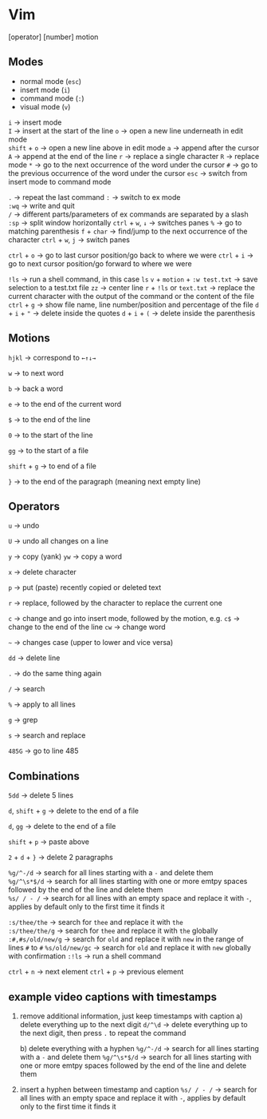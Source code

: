 # Vim

[operator] [number] motion

## Modes

- normal mode (`esc`)
- insert mode (`i`)
- command mode (`:`)
- visual mode (`v`)

`i` -> insert mode  
`I` -> insert at the start of the line
`o` -> open a new line underneath in edit mode  
`shift` + `o` -> open a new line above in edit mode
`a` -> append after the cursor  
`A` -> append at the end of the line
`r` -> replace a single character
`R` -> replace mode
`*` -> go to the next occurrence of the word under the cursor
`#` -> go to the previous occurrence of the word under the cursor
`esc` -> switch from insert mode to command mode

`.` -> repeat the last command
`:` -> switch to ex mode  
`:wq` -> write and quit  
`/` -> different parts/parameters of ex commands are separated by a slash
`:sp` -> split window horizontally
`ctrl` + `w`, `↓` -> switches panes
`%` -> go to matching parenthesis
`f` + `char` -> find/jump to the next occurrence of the character
`ctrl` + `w`, `j` -> switch panes

`ctrl` + `o` -> go to last cursor position/go back to where we were
`ctrl` + `i` -> go to next cursor position/go forward to where we were

`!ls` -> run a shell command, in this case `ls`
`v` + `motion` + `:w test.txt` -> save selection to a test.txt file
`zz` -> center line
`r` + `!ls` or `text.txt` -> replace the current character with the output of the command or the content of the file
`ctrl` + `g` -> show file name, line number/position and percentage of the file
`d` + `i` + `"` -> delete inside the quotes
`d` + `i` + `(` -> delete inside the parenthesis

## Motions

`hjkl` -> correspond to `←↑↓→`

`w` -> to next word

`b` -> back a word

`e` -> to the end of the current word

`$` -> to the end of the line

`0` -> to the start of the line

`gg` -> to the start of a file

`shift` + `g` -> to end of a file

`}` -> to the end of the paragraph (meaning next empty line)

## Operators

`u` -> undo

`U` -> undo all changes on a line

`y` -> copy (yank)
`yw` -> copy a word

`x` -> delete character

`p` -> put (paste) recently copied or deleted text

`r` -> replace, followed by the character to replace the current one

`c` -> change and go into insert mode, followed by the motion, e.g.
    `c$` -> change to the end of the line
    `cw` -> change word

`~` -> changes case (upper to lower and vice versa)

`dd` -> delete line

`.` -> do the same thing again

`/` -> search

`%` -> apply to all lines

`g` -> grep

`s` -> search and replace

`485G` -> go to line 485

## Combinations

`5dd` -> delete 5 lines

`d`, `shift` + `g` -> delete to the end of a file

`d`, `gg` -> delete to the end of a file

`shift` + `p` -> paste above

`2` + `d` + `}` -> delete 2 paragraphs

`%g/^-/d` -> search for all lines starting with a `-` and delete them  
`%g/^\s*$/d` -> search for all lines starting with one or more emtpy spaces followed by the end of the line and delete them  
`%s/ / - /` -> search for all lines with an empty space and replace it with ` - `, applies by default only to the first time it finds it  

`:s/thee/the` -> search for `thee` and replace it with `the`  
`:s/thee/the/g` -> search for `thee` and replace it with `the` globally
`:#,#s/old/new/g` -> search for `old` and replace it with `new` in the range of lines `#` to `#`
`%s/old/new/gc` -> search for `old` and replace it with `new` globally with confirmation
`:!ls` -> run a shell command

`ctrl` + `n` -> next element
`ctrl` + `p` -> previous element

## example video captions with timestamps

1. remove additional information, just keep timestamps with caption
    a) delete everything up to the next digit
    `d/^\d` -> delete everything up to the next digit, then press `.` to repeat the command

    b) delete everything with a hyphen
    `%g/^-/d` -> search for all lines starting with a `-` and delete them
    `%g/^\s*$/d` -> search for all lines starting with one or more emtpy spaces followed by the end of the line and delete them

2. insert a hyphen between timestamp and caption
    `%s/ / - /` -> search for all lines with an empty space and replace it with ` - `, applies by default only to the first time it finds it
